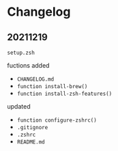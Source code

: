# Changelog

## 20211219

`setup.zsh` 

fuctions added

* `CHANGELOG.md`
* `function install-brew()`
* `function install-zsh-features()`

updated

* `function configure-zshrc()`
* `.gitignore`
* `.zshrc`
* `README.md`
